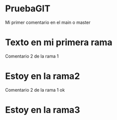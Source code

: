 # PruebaGIT
Mi primer comentario en el main o master
# Texto en mi primera rama
Comentario 2 de la rama 1
# Estoy en la rama2
Comentario 2 de la rama 1 ok
# Estoy en la rama3

